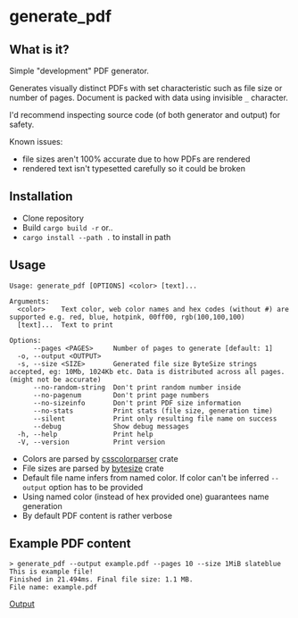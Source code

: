 # generate_pdf

## What is it?

Simple "development" PDF generator.

Generates visually distinct PDFs with set characteristic such as file size or number of pages.
Document is packed with data using invisible `_` character.

I'd recommend inspecting source code (of both generator and output) for safety.

Known issues:
- file sizes aren't 100% accurate due to how PDFs are rendered
- rendered text isn't typesetted carefully so it could be broken

## Installation

- Clone repository
- Build `cargo build -r` or..
- `cargo install --path .` to install in path

## Usage

```
Usage: generate_pdf [OPTIONS] <color> [text]...

Arguments:
  <color>    Text color, web color names and hex codes (without #) are supported e.g. red, blue, hotpink, 00ff00, rgb(100,100,100)
  [text]...  Text to print

Options:
      --pages <PAGES>     Number of pages to generate [default: 1]
  -o, --output <OUTPUT>
  -s, --size <SIZE>       Generated file size ByteSize strings accepted, eg: 10Mb, 1024Kb etc. Data is distributed across all pages. (might not be accurate)
      --no-random-string  Don't print random number inside
      --no-pagenum        Don't print page numbers
      --no-sizeinfo       Don't print PDF size information
      --no-stats          Print stats (file size, generation time)
      --silent            Print only resulting file name on success
      --debug             Show debug messages
  -h, --help              Print help
  -V, --version           Print version
```

- Colors are parsed by [csscolorparser](https://crates.io/crates/csscolorparser) crate
- File sizes are parsed by [bytesize](https://crates.io/crates/bytesize) crate
- Default file name infers from named color. If color can't be inferred `--output` option has to be provided
- Using named color (instead of hex provided one) guarantees name generation
- By default PDF content is rather verbose

## Example PDF content

```
> generate_pdf --output example.pdf --pages 10 --size 1MiB slateblue This is example file!
Finished in 21.494ms. Final file size: 1.1 MB.
File name: example.pdf
```

[Output](./example.pdf)
